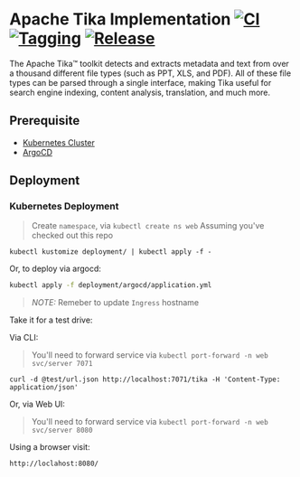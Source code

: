 # Apache Tika Implementation [![CI](https://github.com/saidsef/faas-convert-to-text/actions/workflows/docker.yml/badge.svg)](#deployment) [![Tagging](https://github.com/saidsef/faas-convert-to-text/actions/workflows/tagging.yml/badge.svg)](#deployment) [![Release](https://github.com/saidsef/faas-convert-to-text/actions/workflows/release.yml/badge.svg)](#deployment)

The Apache Tika™ toolkit detects and extracts metadata and text from over a thousand different file types (such as PPT, XLS, and PDF). All of these file types can be parsed through a single interface, making Tika useful for search engine indexing, content analysis, translation, and much more.

## Prerequisite

- [Kubernetes Cluster](https://kubernetes.io/docs/tutorials/)
- [ArgoCD](https://argoproj.github.io/argo-cd/)

## Deployment

### Kubernetes Deployment

> Create `namespace`, via `kubectl create ns web`
> Assuming you've checked out this repo

```shell
kubectl kustomize deployment/ | kubectl apply -f -
```

Or, to deploy via argocd:

```bash
kubectl apply -f deployment/argocd/application.yml
```

> *NOTE:* Remeber to update `Ingress` hostname

Take it for a test drive:

Via CLI:

> You'll need to forward service via `kubectl port-forward -n web svc/server 7071`

```shell
curl -d @test/url.json http://localhost:7071/tika -H 'Content-Type: application/json'
```

Or, via Web UI:

> You'll need to forward service via `kubectl port-forward -n web svc/server 8080`

Using a browser visit:

```shell
http://loclahost:8080/
```
